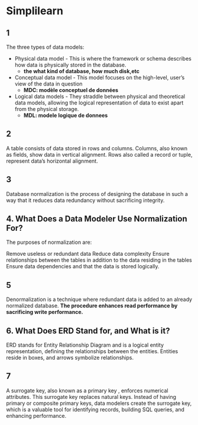 # Simplilearn

## 1

The three types of data models:

- Physical data model - This is where the framework or schema describes how data is physically stored in the database.
  - **the what kind of database, how much disk,etc**
- Conceptual data model - This model focuses on the high-level, user’s view of the data in question
  - **MDC: modèle conceptuel de données**
- Logical data models - They straddle between physical and theoretical data models, allowing the logical representation of data to exist apart from the physical storage.
  - **MDL: modele logique de donnees**

## 2

A table consists of data stored in rows and columns. Columns, also known as fields, show data in vertical alignment. Rows also called a record or tuple, represent data’s horizontal alignment.

## 3

Database normalization is the process of designing the database in such a way that it reduces data redundancy without sacrificing integrity.

## 4. What Does a Data Modeler Use Normalization For?

The purposes of normalization are:

Remove useless or redundant data
Reduce data complexity
Ensure relationships between the tables in addition to the data residing in the tables
Ensure data dependencies and that the data is stored logically.

## 5

Denormalization is a technique where redundant data is added to an already normalized database. **The procedure enhances read performance by sacrificing write performance.**

## 6. What Does ERD Stand for, and What is it?

ERD stands for Entity Relationship Diagram and is a logical entity representation, defining the relationships between the entities. Entities reside in boxes, and arrows symbolize relationships.

## 7

A surrogate key, also known as a primary key , enforces numerical attributes. This surrogate key replaces natural keys. Instead of having primary or composite primary keys, data modelers create the surrogate key, which is a valuable tool for identifying records, building SQL queries, and enhancing performance.
